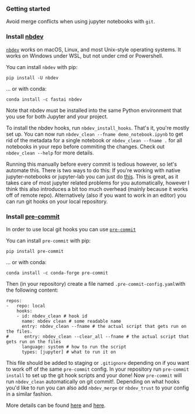 ### Getting started
Avoid merge conflicts when using jupyter notebooks with `git`.

### Install [nbdev](https://nbdev.fast.ai)

[`nbdev`](https://nbdev.fast.ai) works on macOS, Linux, and most Unix-style operating systems. It works on Windows under WSL, but not under cmd or Powershell.

You can install `nbdev` with pip:
```
pip install -U nbdev
```
... or with conda:
```
conda install -c fastai nbdev
```
Note that nbdev must be installed into the same Python environment that you use for both Jupyter and your project.

To install the nbdev hooks, run `nbdev_install_hooks`. That's it, you're mostly set up. You can now run `nbdev_clean --fname demo_notebook.ipynb` to get rid of the metadata for a single notebook or `nbdev_clean --fname .` for all notebooks in your repo before commiting the changes. Check out `nbdev_clean --help` for more details.

Running this manually before every commit is tedious however, so let's automate this. There is two ways to do this:
If you're working with native jupyter-notebooks or jupyter-lab you can just do [this](https://nbdev.fast.ai/tutorials/git_friendly_jupyter.html#quickstart-install-nbdev-hooks-for-a-repo). This is great, as it takes care of most jupyter related problems for you automatically, however I think this also introduces a bit too much overhead (mainly because it works off of remote repo). Alternatively (also if you want to work in an editor) you can run git hooks on your local repository.

### Install [pre-commit](https://pre-commit.com)
In order to use local git hooks you can use [`pre-commit`](https://pre-commit.com)

You can install `pre-commit` with pip:
```
pip install pre-commit
```
... or with conda:
```
conda install -c conda-forge pre-commit
```
Then (in your repository) create a file named `.pre-commit-config.yaml`with the following content:
```
repos:
-   repo: local
    hooks:
    - id: nbdev_clean # hook id 
      name: nbdev clean # some readable name
      entry: nbdev_clean --fname # the actual script that gets run on the files.
#      entry: nbdev_clean --clear_all --fname # the actual script that gets run on the files
      language: system # how to run the script
      types: [jupyter] # what to run it on
```

This file should be added to staging or `.gitignore` depending on if you want to work off of the same `pre-commit` config. 
In your repository run `pre-commit install` to set up the git hook scripts and your done! Now `pre-commit` will run `nbdev_clean` automatically on git commit!.
Depending on what hooks you'd like to run you can also add `nbdev_merge` or `nbdev_trust` to your config in a similar fashion.

More details can be found [here](https://pre-commit.com/#quick-start) and [here](https://nbdev.fast.ai/tutorials/pre_commit.html).
